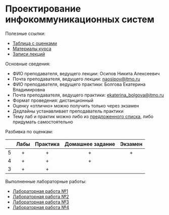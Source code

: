 # Проектирование инфокоммуникационных систем

Полезные ссылки:

- [Таблица с оценками](https://docs.google.com/spreadsheets/d/1E02KSh47hj_lYtmCadkfYcRfjRHkkkgOUJSnnC7AwRs/edit)
- [Материалы курса](https://drive.google.com/drive/folders/1CtvUewLakNZQ9Hu52aUJ-QX6m5TN46WJ)
- [Записи лекций](https://drive.google.com/drive/folders/1Cy_G0NK8PTc7GQ5rIWXrDhDywWpPTrHz)

Основные сведения:

- ФИО преподавателя, ведущего лекции: Осипов Никита Алексеевич
- Почта преподавателя, ведущего лекции: [naosipov@itmo.ru](mailto:naosipov@itmo.ru)
- ФИО преподавателя, ведущего практики: Болгова Екатерина Владимировна
- Почта преподавателя, ведущего практики: [ekaterina_bolgova@itmo.ru](mailto:ekaterina_bolgova@itmo.ru)
- Формат проведения: дистанционный
- Оценку «отлично» можно получить только через экзамен
- Дедлайны устанавливает преподаватель практики
- Тему лаб и практик можно либо из [предложенного списка](https://drive.google.com/drive/folders/1JUH4s29cV4wQLvcdopzTFQOun8_CXQDg), либо придумать самостоятельно

Разбивка по оценкам:

|     | Лабы | Практика | Домашнее задание | Экзамен |
| :-: | :--: | :------: | :--------------: | :-----: |
|  5  |  +   |    +     |        +         |    +    |
|  4  |  +   |    +     |        +         |         |
|  3  |  +   |    +     |                  |         |

Выполненные лабораторные работы:

- [Лабораторная работа №1](labs/lab-1)
- [Лабораторная работа №2](labs/lab-2)
- [Лабораторная работа №3](labs/lab-3)
- [Лабораторная работа №4](labs/lab-4)
